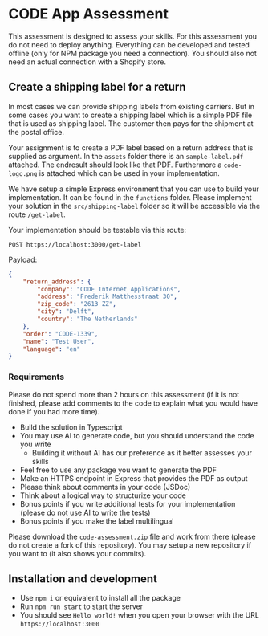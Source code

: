 # CODE App Assessment

This assessment is designed to assess your skills. For this assessment you do not need to deploy anything. Everything can be developed and tested offline (only for NPM package you need a connection). You should also not need an actual connection with a Shopify store.

## Create a shipping label for a return

In most cases we can provide shipping labels from existing carriers. But in some cases you want to create a shipping label which is a simple PDF file that is used as shipping label. The customer then pays for the shipment at the postal office.

Your assignment is to create a PDF label based on a return address that is supplied as argument. In the `assets` folder there is an `sample-label.pdf` attached. The endresult should look like that PDF.
Furthermore a `code-logo.png` is attached which can be used in your implementation.

We have setup a simple Express environment that you can use to build your implementation. It can be found in the `functions` folder. 
Please implement your solution in the `src/shipping-label` folder so it will be accessible via the route `/get-label`.

Your implementation should be testable via this route:

`POST https://localhost:3000/get-label`

Payload: 
```json
{
    "return_address": {
        "company": "CODE Internet Applications",
        "address": "Frederik Matthesstraat 30",
        "zip_code": "2613 ZZ",
        "city": "Delft",
        "country": "The Netherlands"
    },
    "order": "CODE-1339",
    "name": "Test User",
    "language": "en"
}
```


### Requirements

Please do not spend more than 2 hours on this assessment (if it is not finished, please add comments to the code to explain what you would have done if you had more time).

* Build the solution in Typescript
* You may use AI to generate code, but you should understand the code you write
    * Building it without AI has our preference as it better assesses your skills
* Feel free to use any package you want to generate the PDF
* Make an HTTPS endpoint in Express that provides the PDF as output
* Please think about comments in your code (JSDoc)
* Think about a logical way to structurize your code
* Bonus points if you write additional tests for your implementation (please do not use AI to write the tests)
* Bonus points if you make the label multilingual

Please download the `code-assessment.zip` file and work from there (please do not create a fork of this repository).
You may setup a new repository if you want to (it also shows your commits).

## Installation and development

* Use `npm i` or equivalent to install all the package 
* Run `npm run start` to start the server
* You should see `Hello world!` when you open your browser with the URL `https://localhost:3000`